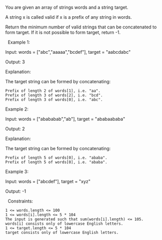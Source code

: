 You are given an array of strings words and a string target.

A string x is called valid if x is a prefix of any string in words.

Return the minimum number of valid strings that can be concatenated to form target. If it is not possible to form target, return -1.

 
Example 1:


Input: words = ["abc","aaaaa","bcdef"], target = "aabcdabc"

Output: 3

Explanation:

The target string can be formed by concatenating:


	Prefix of length 2 of words[1], i.e. "aa".
	Prefix of length 3 of words[2], i.e. "bcd".
	Prefix of length 3 of words[0], i.e. "abc".



Example 2:


Input: words = ["abababab","ab"], target = "ababaababa"

Output: 2

Explanation:

The target string can be formed by concatenating:


	Prefix of length 5 of words[0], i.e. "ababa".
	Prefix of length 5 of words[0], i.e. "ababa".



Example 3:


Input: words = ["abcdef"], target = "xyz"

Output: -1


 
Constraints:


	1 <= words.length <= 100
	1 <= words[i].length <= 5 * 104
	The input is generated such that sum(words[i].length) <= 105.
	words[i] consists only of lowercase English letters.
	1 <= target.length <= 5 * 104
	target consists only of lowercase English letters.

